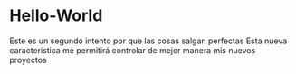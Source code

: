 # Hello-World
Este es un segundo intento por que las cosas salgan perfectas
Esta nueva caracteristica me permitirá controlar de mejor manera
mis nuevos proyectos
